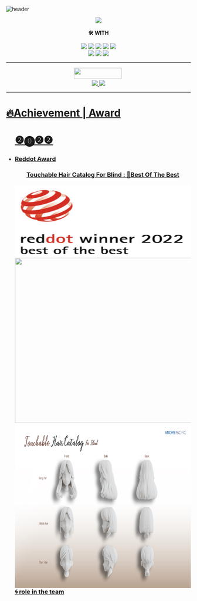   ![header](https://capsule-render.vercel.app/api?type=waving&color=auto&height=300&section=header&text=itsjh's%20Tech&fontSize=90)
  <div align = 'center'>
  <a href="https://hits.seeyoufarm.com"><img src="https://hits.seeyoufarm.com/api/count/incr/badge.svg?url=https%3A%2F%2Fgithub.com%2Fitsjh1242&count_bg=%233D8CC8&title_bg=%23B2B2B2&icon=freebsd.svg&icon_color=%23FF0000&title=WELCOME+DUDE&edge_flat=true"/></a>
  <p> <strong> 🛠 WITH </strong> <p>
  <p>
    <img src="https://img.shields.io/badge/Python-3766AB?style=flat-square&logo=Python&logoColor=white" height = '30'/>
    <img src="https://img.shields.io/badge/Java-007396?style=flat-square&logo=Java&logoColor=white" height = '30'/>
    <img src="https://img.shields.io/badge/C-F26822?style=flat-square&logo=C&logoColor=white" height = '30'/>
    <img src="https://img.shields.io/badge/JavaScirpt-F7DF1E?style=flat-square&logo=JavaScript&logoColor=white" height = '30'/>
    <img src="https://img.shields.io/badge/Flutter-02569B?style=flat-square&logo=Flutter&logoColor=white" height = '30'/>
    <br>
    <img src="https://img.shields.io/badge/HTML5-E34F26?style=flat-square&logo=HTML5&logoColor=white" height = '30'/>
    <img src="https://img.shields.io/badge/MySQL-4479A1?style=flat-square&logo=MySQL&logoColor=white" height = '30'/>
    <img src="https://img.shields.io/badge/Android Studio-3DDC84?style=flat-square&logo=Android Studio&logoColor=white" height = '30'/>
  </p>
  <hr>
  <div>
    <a href = 'https://www.instagram.com/its___jh/'>
      <img src="https://img.shields.io/badge/Instagram-E4405F?style=flat-square&logo=Instagram&logoColor=white&link=https://www.instagram.com/its___jh/" height = '30' width = '130'/></a>&nbsp
  </div>
  
  <a href = 'https://github.com/itsjh1242'>
      <img height = '180em' src = "https://github-readme-stats.vercel.app/api?username=itsjh1242&theme=buefy&show_icons=true"/>
      <img height = '180em' src = "https://github-readme-stats.vercel.app/api/top-langs/?username=itsjh1242"/>
  
  <hr>
  </div>
  <h1> <strong> 🔥Achievement | Award </strong></h1>
  <ul>
    <h1> ❷⓿❷❷ </h1>
    <li>
      <h3><strong> Reddot Award </strong></h3>
    </li>
    <div align = "center"> 
      <p align = "left">
        <h3> <strong> Touchable Hair Catalog For Blind : 🎉Best Of The Best</strong> </h3>
        <img style="float: left;" src="https://github.com/itsjh1242/itsjh1242/blob/main/src/img/reddot2022.png" width="600" height="200"/>
        <img style="float: left;" src="https://github.com/itsjh1242/itsjh1242/blob/main/src/img/catalog_main.jpeg" width="850" height="450"/>
        <img style="float: left;" src="https://github.com/itsjh1242/itsjh1242/blob/main/src/img/catalog_sub.jpeg" width="850" height="450"/>
      </p>
    </div>
    <div>
      <h3><strong> 🌀 role in the team  </strong></h3>
    </div>
    
  </ul>
